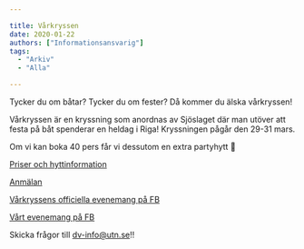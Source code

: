 ```yaml
---

title: Vårkryssen
date: 2020-01-22
authors: ["Informationsansvarig"]
tags:
  - "Arkiv"
  - "Alla"

---
```


Tycker du om båtar? Tycker du om fester? Då kommer du älska vårkryssen!

Vårkryssen är en kryssning som anordnas av Sjöslaget där man utöver att festa på båt spenderar en heldag i Riga! Kryssningen pågår den 29-31 mars.

Om vi kan boka 40 pers får vi dessutom en extra partyhytt 🤩

[Priser och hyttinformation](https://sjoslaget.se/priser)

[Anmälan](https://docs.google.com/forms/d/1l4husR86gOwB_8bkMJrJ4jAodI58ILK6xoaAN7ODV0E)


[Vårkryssens officiella evenemang på FB](https://www.facebook.com/events/1433504073478493/)

[Vårt evenemang på FB](https://www.facebook.com/events/2215750275396701/)


Skicka frågor till dv-info@utn.se!!